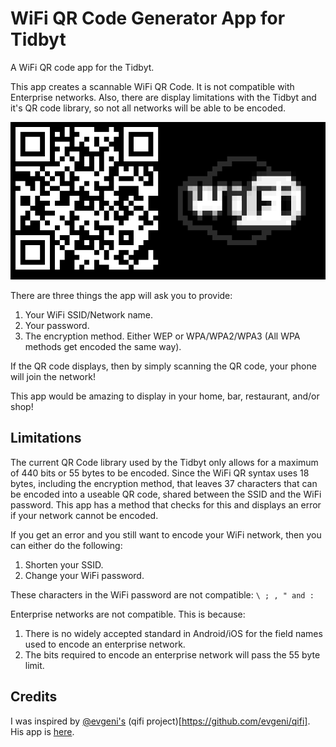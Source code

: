 # WiFi QR Code Generator App for Tidbyt
A WiFi QR code app for the Tidbyt.

This app creates a scannable WiFi QR Code. It is not compatible with Enterprise networks. Also, there are display limitations with the Tidbyt and it's QR code library, so not all networks will be able to be encoded.

![WiFi QR Code App for Tidbyt](wifi_qr_code.gif)

There are three things the app will ask you to provide:

1. Your WiFi SSID/Network name.
2. Your password.
3. The encryption method. Either WEP or WPA/WPA2/WPA3 (All WPA methods get encoded the same way).

If the QR code displays, then by simply scanning the QR code, your phone will join the network!

This app would be amazing to display in your home, bar, restaurant, and/or shop!

## Limitations
The current QR Code library used by the Tidbyt only allows for a maximum of 440 bits or 55 bytes to be encoded. Since the WiFi QR syntax uses 18 bytes, including the encryption method, that leaves 37 characters that can be encoded into a useable QR code, shared between the SSID and the WiFi password. This app has a method that checks for this and displays an error if your network cannot be encoded. 

If you get an error and you still want to encode your WiFi network, then you can either do the following:
1. Shorten your SSID. 
2. Change your WiFi password. 

These characters in the WiFi password are not compatible: `\ ; , " and :`

Enterprise networks are not compatible. This is because:
1. There is no widely accepted standard in Android/iOS for the field names used to encode an enterprise network. 
2. The bits required to encode an enterprise network will pass the 55 byte limit.

## Credits
I was inspired by [@evgeni's](https://github.com/evgeni) (qifi project)[https://github.com/evgeni/qifi]. His app is [here](https://qifi.org/).
